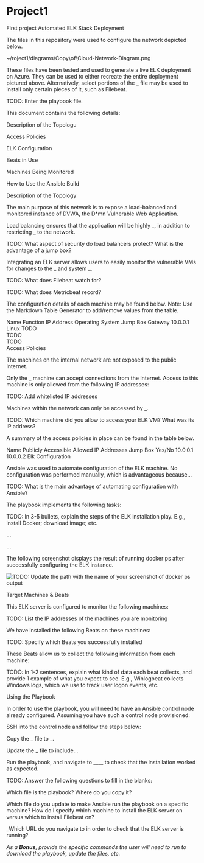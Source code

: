 # Project1
First project 
Automated ELK Stack Deployment

The files in this repository were used to configure the network depicted below.

~/roject1/diagrams/Copy\of\Cloud-Network-Diagram.png

These files have been tested and used to generate a live ELK deployment on Azure. They can be used to either recreate the entire deployment pictured above. Alternatively, select portions of the _ file may be used to install only certain pieces of it, such as Filebeat.

TODO: Enter the playbook file.

This document contains the following details:

Description of the Topologu

Access Policies

ELK Configuration

Beats in Use

Machines Being Monitored

How to Use the Ansible Build

Description of the Topology

The main purpose of this network is to expose a load-balanced and monitored instance of DVWA, the D*mn Vulnerable Web Application.

Load balancing ensures that the application will be highly _, in addition to restricting _ to the network.

TODO: What aspect of security do load balancers protect? What is the advantage of a jump box?

Integrating an ELK server allows users to easily monitor the vulnerable VMs for changes to the _ and system _.

TODO: What does Filebeat watch for?

TODO: What does Metricbeat record?

The configuration details of each machine may be found below.
Note: Use the Markdown Table Generator to add/remove values from the table.

Name	Function	IP Address	Operating System
Jump Box	Gateway	10.0.0.1	Linux
TODO			
TODO			
TODO			
Access Policies

The machines on the internal network are not exposed to the public Internet. 

Only the _ machine can accept connections from the Internet. Access to this machine is only allowed from the following IP addresses:

TODO: Add whitelisted IP addresses

Machines within the network can only be accessed by _.

TODO: Which machine did you allow to access your ELK VM? What was its IP address?

A summary of the access policies in place can be found in the table below.

Name	Publicly Accessible	Allowed IP Addresses
Jump Box	Yes/No	10.0.0.1 10.0.0.2
Elk Configuration

Ansible was used to automate configuration of the ELK machine. No configuration was performed manually, which is advantageous because...

TODO: What is the main advantage of automating configuration with Ansible?

The playbook implements the following tasks:

TODO: In 3-5 bullets, explain the steps of the ELK installation play. E.g., install Docker; download image; etc.

...

...

The following screenshot displays the result of running docker ps after successfully configuring the ELK instance.

![TODO: Update the path with the name of your screenshot of docker ps output](Images/docker_ps_output.png)

Target Machines & Beats

This ELK server is configured to monitor the following machines:

TODO: List the IP addresses of the machines you are monitoring

We have installed the following Beats on these machines:

TODO: Specify which Beats you successfully installed

These Beats allow us to collect the following information from each machine:

TODO: In 1-2 sentences, explain what kind of data each beat collects, and provide 1 example of what you expect to see. E.g., Winlogbeat collects Windows logs, which we use to track user logon events, etc.

Using the Playbook

In order to use the playbook, you will need to have an Ansible control node already configured. Assuming you have such a control node provisioned: 

SSH into the control node and follow the steps below:

Copy the _ file to _.

Update the _ file to include...

Run the playbook, and navigate to ____ to check that the installation worked as expected.

TODO: Answer the following questions to fill in the blanks:

Which file is the playbook? Where do you copy it?

Which file do you update to make Ansible run the playbook on a specific machine? How do I specify which machine to install the ELK server on versus which to install Filebeat on?

_Which URL do you navigate to in order to check that the ELK server is running?

_As a **Bonus**, provide the specific commands the user will need to run to download the playbook, update the files, etc._
